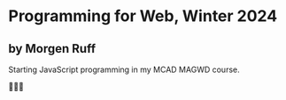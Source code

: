 # Programming for Web, Winter 2024
## by Morgen Ruff

Starting JavaScript programming in my MCAD MAGWD course.

🧑🏼‍💻